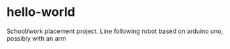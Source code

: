 # hello-world
School/work placement project. Line following robot based on arduino uno, possibly with an arm 

